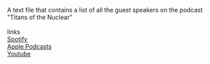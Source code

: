 A text file that contains a list of all the guest speakers on the podcast "Titans of the Nuclear" <br>
<br>
links <br>
[Spotify](https://open.spotify.com/show/0HWsEdbyLQEjNHHk625hWP?si=SUpfPq8ASfeRDXDqZUZ1ww) <br>
[Apple Podcasts](https://podcasts.apple.com/ng/podcast/titans-of-nuclear-interviewing-world-experts-on/id1331598443) <br>
[Youtube](https://youtube.com/playlist?list=PLgTfjKxO_dTf3GiEuPU7IZZspNN2g41oY&si=Hh7d10uXu7WnRwFt) <br>

